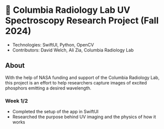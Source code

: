 # 🦁 Columbia Radiology Lab UV Spectroscopy Research Project (Fall 2024)

- Technologies: SwiftUI, Python, OpenCV
- Contributors: David Welch, Ali Zia, Columbia Radiology Lab

## About
With the help of NASA funding and support  of the Columbia Radiology Lab, this project is an effort to help researchers capture images of excited phosphors emitting a desired wavelength.



### Week 1/2
- Completed the setup of the app in SwiftUI
- Researched the purpose behind UV imaging and the physics of how it works

